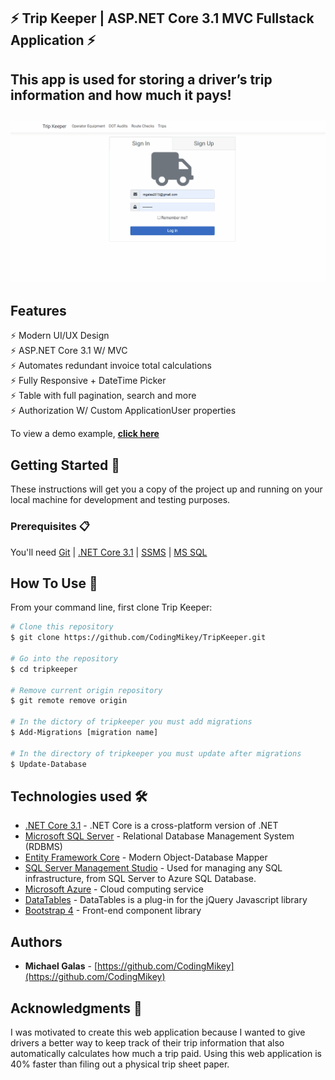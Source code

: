 ## ⚡️ Trip Keeper | ASP.NET Core 3.1 MVC Fullstack Application ⚡️

## This app is used for storing a driver’s trip information and how much it pays! 

<h2 align="center">
  <img src="https://github.com/CodingMikey/TripKeeper/blob/master/sample.gif" alt="Tripkeeper" width="600px" />
  <br>
</h2>

## Features

⚡️ Modern UI/UX Design\
⚡️ ASP.NET Core 3.1 W/ MVC\
⚡️ Automates redundant invoice total calculations\
⚡️ Fully Responsive + DateTime Picker\
⚡️ Table with full pagination, search and more\
⚡️ Authorization W/ Custom ApplicationUser properties

To view a demo example, **[click here](https://github.com/CodingMikey/TripKeeper/blob/master/sample.gif)**

## Getting Started 🚀

These instructions will get you a copy of the project up and running on your local machine for development and testing purposes. 

### Prerequisites 📋

You'll need [Git](https://git-scm.com) | [.NET Core 3.1](https://dotnet.microsoft.com/download) | [SSMS](https://docs.microsoft.com/en-us/sql/ssms/download-sql-server-management-studio-ssms?view=sql-server-ver15) | [MS SQL](https://docs.microsoft.com/en-us/ef/)


## How To Use 🔧

From your command line, first clone Trip Keeper:

```bash
# Clone this repository
$ git clone https://github.com/CodingMikey/TripKeeper.git

# Go into the repository
$ cd tripkeeper

# Remove current origin repository
$ git remote remove origin

# In the dictory of tripkeeper you must add migrations
$ Add-Migrations [migration name]

# In the directory of tripkeeper you must update after migrations
$ Update-Database
```

## Technologies used 🛠️

- [.NET Core 3.1](https://dotnet.microsoft.com/download) - .NET Core is a cross-platform version of .NET
- [Microsoft SQL Server](https://docs.microsoft.com/en-us/ef/) - Relational Database Management System (RDBMS)
- [Entity Framework Core](https://docs.microsoft.com/en-us/ef/) - Modern Object-Database Mapper
- [SQL Server Management Studio](https://www.microsoft.com/en-us/sql-server) -  Used for managing any SQL infrastructure, from SQL Server to Azure SQL Database.
- [Microsoft Azure](https://azure.microsoft.com/en-us/) - Cloud computing service
- [DataTables](https://datatables.net/) - DataTables is a plug-in for the jQuery Javascript library
- [Bootstrap 4](https://getbootstrap.com/docs/4.3/getting-started/introduction/) - Front-end component library


## Authors

- **Michael Galas** - [https://github.com/CodingMikey](https://github.com/CodingMikey)

## Acknowledgments 🎁

I was motivated to create this web application because I wanted to give drivers a better way to keep track of their trip information that also automatically calculates how much a trip paid. Using this web application is 40% faster than filing out a physical trip sheet paper.
